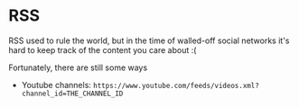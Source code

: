 # RSS

RSS used to rule the world, but in the time of walled-off social networks it's hard to keep track of the content you care about :(

Fortunately, there are still some ways

- Youtube channels: `https://www.youtube.com/feeds/videos.xml?channel_id=THE_CHANNEL_ID`

